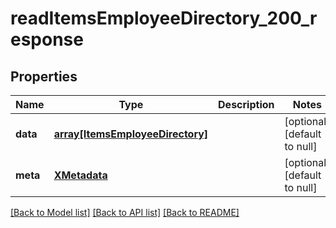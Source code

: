 # readItemsEmployeeDirectory_200_response

## Properties
Name | Type | Description | Notes
------------ | ------------- | ------------- | -------------
**data** | [**array[ItemsEmployeeDirectory]**](ItemsEmployeeDirectory.md) |  | [optional] [default to null]
**meta** | [**XMetadata**](XMetadata.md) |  | [optional] [default to null]

[[Back to Model list]](../README.md#documentation-for-models) [[Back to API list]](../README.md#documentation-for-api-endpoints) [[Back to README]](../README.md)


